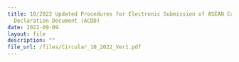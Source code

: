 ```yaml
---
title: 10/2022 Updated Procedures for Electronic Submission of ASEAN Customs
  Declaration Document (ACDD)
date: 2022-09-09
layout: file
description: ""
file_url: /files/Circular_10_2022_Ver1.pdf
---
```

